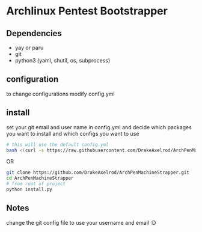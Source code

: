 
# Archlinux Pentest Bootstrapper

## Dependencies

- yay or paru
- git
- python3 (yaml, shutil, os, subprocess)

## configuration

to change configurations modify config.yml


## install

set your git email and user name in config.yml and decide which packages you want to install and which configs you want to use

```bash
# this will use the default config.yml
bash <(curl -s https://raw.githubusercontent.com/DrakeAxelrod/ArchPenMachineStrapper/main/installers/curl_install.sh)
```

OR

```bash
git clone https://github.com/DrakeAxelrod/ArchPenMachineStrapper.git
cd ArchPenMachineStrapper
# from root of project
python install.py
```

## Notes

change the git config file to use your username and email :D
